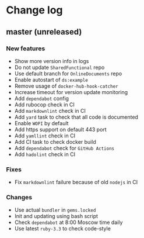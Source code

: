 # Change log

## master (unreleased)

### New features

* Show more version info in logs
* Do not update `SharedFunctional` repo
* Use default branch for `OnlineDocuments` repo
* Enable autostart of `ds:example`
* Remove usage of `docker-hub-hook-catcher`
* Increase timeout for version update monitoring
* Add `dependabot` config
* Add rubocop check in CI
* Add `markdownlint` check in CI
* Add `yard` task to check that all code is documented
* Enable `WOPI` by default
* Add https support on default 443 port
* Add `yamllint` check in CI
* Add CI task to check docker build
* Add `dependabot` check for `GitHub Actions`
* Add `hadolint` check in CI

### Fixes

* Fix `markdownlint` failure because of old `nodejs` in CI

### Changes

* Use actual `bundler` in `gems.locked`
* Init and updating using bash script
* Check `dependabot` at 8:00 Moscow time daily
* Use latest `ruby-3.3` to check code-style

